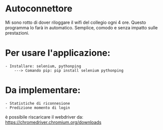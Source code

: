 # Autoconnettore
Mi sono rotto di dover riloggare il wifi del collegio ogni 4 ore. Questo programma lo farà in automatico. Semplice, comodo e senza impatto sulle prestazioni.

# Per usare l'applicazione:
    - Installare: selenium, pythonping
        ---> Comando pip: pip install selenium pythonping

# Da implementare:
    - Statistiche di riconnesione
    - Predizione momento di login

è possibile riscaricare il webdriver da: https://chromedriver.chromium.org/downloads

